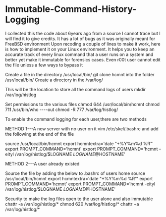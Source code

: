 # Immutable-Command-History-Logging
I collected this the code about 6years ago from a source I cannot trace but I will find it to give credits.
It has a lot of bugs as it was originally meant for FreeBSD environment
Upon recoding a couple of lines to make it work, here is how to implement it on your Linux environment.
It helps you to keep an accurate track of every linux command that a user runs on a system and better yet 
make it immutable for forensics cases.
Even r00t user cannot edit the file unless a few ways to bypass it

Create a file in the directory /usr/local/bin/ 
git clone hcmnt into the folder /usr/local/bin/
Create a directory in the /var/log/ 

This will be the location to store all the command logs of users 
mkdir /var/log/histlog 

Set permissions to the various files 
chmod 644 /usr/local/bin/hcmnt 
chmod 711 /usr/bin/who ----out 
chmod -R 777  /var/log/histlog/ 

To enable the command logging for each user,there are two methods 



METHOD 1---A new server with no user on it 
vim /etc/skel/.bashrc 
and add the following at the end of the file 

source /usr/local/bin/hcmnt 
export hcmntextra='date "+%Y%m%d %R"' 
export PROMPT_COMMAND='hcmnt' 
export PROMPT_COMMAND='hcmnt -eityl /var/log/histlog/$LOGNAME $LOGNAME@$HOSTNAME' 

METHOD 2---A user already existed 

 Source the file by adding the below to .bashrc of users home 
source /usr/local/bin/hcmnt 
export hcmntextra='date "+%Y%m%d %R"' 
export PROMPT_COMMAND='hcmnt' 
export PROMPT_COMMAND='hcmnt -eityl /var/log/histlog/$LOGNAME $LOGNAME@$HOSTNAME' 


Security to make the log files open to the user alone and also immutable 
chattr -a /var/log/histlog/* 
chmod 620 /var/log/histlog/* 
chattr +a /var/log/histlog/* 

